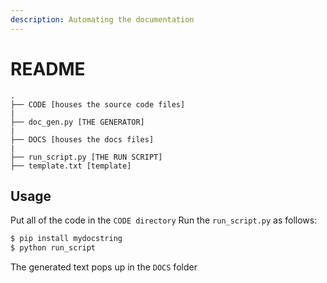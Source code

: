 ```yaml
---
description: Automating the documentation
---
```


# README
```
.
├── CODE [houses the source code files]
|
├── doc_gen.py [THE GENERATOR]
|
├── DOCS [houses the docs files]
|
├── run_script.py [THE RUN SCRIPT]
├── template.txt [template]
```

## Usage
Put all of the code in the `CODE directory`
Run the `run_script.py` as follows:
```bash
$ pip install mydocstring
$ python run_script
```

The generated text pops up in the `DOCS` folder

